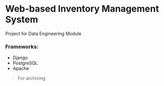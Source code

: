 # Web-based Inventory Management System
Project for Data Engineering Module

### Frameworks:
- Django
- PostgreSQL
- Apache
> For archiving
